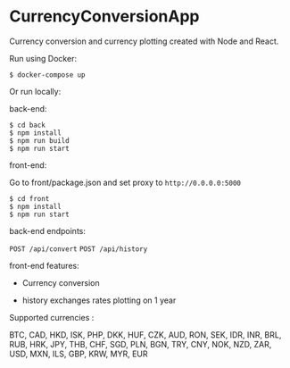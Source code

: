 # CurrencyConversionApp

Currency conversion and currency plotting created with Node and React.

Run using Docker:
```
$ docker-compose up
```

Or run locally:

back-end:
```
$ cd back
$ npm install
$ npm run build
$ npm run start
```
front-end:

Go to front/package.json and set proxy to `http://0.0.0.0:5000`
```
$ cd front
$ npm install
$ npm run start
```

back-end endpoints:

`POST /api/convert`
`POST /api/history`

front-end features:

- Currency conversion

- history exchanges rates plotting on 1 year

Supported currencies :

BTC, CAD, HKD, ISK, PHP, DKK, HUF, CZK, AUD, RON, SEK, IDR, INR, BRL,
RUB, HRK, JPY, THB, CHF, SGD, PLN, BGN, TRY, CNY, NOK, NZD, ZAR, USD,
MXN, ILS, GBP, KRW, MYR, EUR
